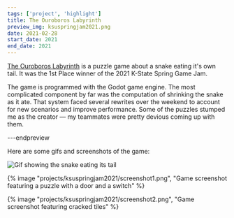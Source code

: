 ```yaml
---
tags: ['project', 'highlight']
title: The Ouroboros Labyrinth
preview_img: ksuspringjam2021.png
date: 2021-02-28
start_date: 2021
end_date: 2021
---
```


[The Ouroboros Labyrinth](https://ect.itch.io/the-ouroboros-labyrinth) is a puzzle game about a snake eating it's own tail.
It was the 1st Place winner of the 2021 K-State Spring Game Jam.

The game is programmed with the Godot game engine.
The most complicated component by far was the computation of shrinking the snake as it ate.
That system faced several rewrites over the weekend to account for new scenarios and improve performance.
Some of the puzzles stumped me as the creator &mdash; my teammates were pretty devious coming up with them.

---endpreview

Here are some gifs and screenshots of the game:

![Gif showing the snake eating its tail](/assets/images/projects/ksuspringjam2021/snakeeating.gif)

{% image "projects/ksuspringjam2021/screenshot1.png", "Game screenshot featuring a puzzle with a door and a switch" %}

{% image "projects/ksuspringjam2021/screenshot2.png", "Game screenshot featuring cracked tiles" %}
